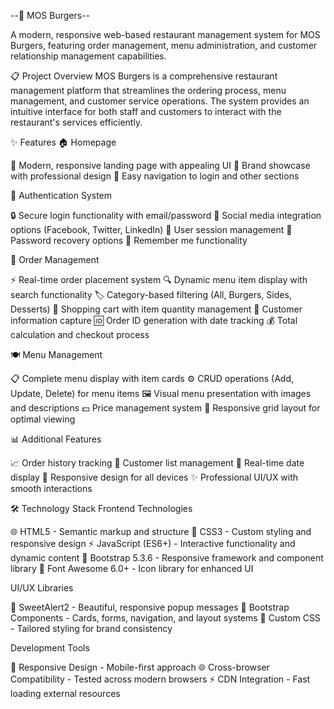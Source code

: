 --🍔 MOS Burgers--

A modern, responsive web-based restaurant management system for MOS Burgers, featuring order management, menu administration, and customer relationship management capabilities.

📋 Project Overview
MOS Burgers is a comprehensive restaurant management platform that streamlines the ordering process, menu management, and customer service operations. The system provides an intuitive interface for both staff and customers to interact with the restaurant's services efficiently.

✨ Features
🏠 Homepage

🎨 Modern, responsive landing page with appealing UI
🌟 Brand showcase with professional design
🧭 Easy navigation to login and other sections


🔐 Authentication System

🔒 Secure login functionality with email/password
📱 Social media integration options (Facebook, Twitter, LinkedIn)
👤 User session management
🔑 Password recovery options
💾 Remember me functionality


📱 Order Management

⚡ Real-time order placement system
🔍 Dynamic menu item display with search functionality
🏷️ Category-based filtering (All, Burgers, Sides, Desserts)
🛒 Shopping cart with item quantity management
👥 Customer information capture
🆔 Order ID generation with date tracking
💰 Total calculation and checkout process


🍽️ Menu Management

📋 Complete menu display with item cards
⚙️ CRUD operations (Add, Update, Delete) for menu items
🖼️ Visual menu presentation with images and descriptions
💵 Price management system
📱 Responsive grid layout for optimal viewing


📊 Additional Features

📈 Order history tracking
👥 Customer list management
📅 Real-time date display
📱 Responsive design for all devices
✨ Professional UI/UX with smooth interactions


🛠️ Technology Stack
Frontend Technologies

🌐 HTML5 - Semantic markup and structure
🎨 CSS3 - Custom styling and responsive design
⚡ JavaScript (ES6+) - Interactive functionality and dynamic content
🚀 Bootstrap 5.3.6 - Responsive framework and component library
🎯 Font Awesome 6.0+ - Icon library for enhanced UI


UI/UX Libraries

🎉 SweetAlert2 - Beautiful, responsive popup messages
🧩 Bootstrap Components - Cards, forms, navigation, and layout systems
🎨 Custom CSS - Tailored styling for brand consistency


Development Tools

📱 Responsive Design - Mobile-first approach
🌐 Cross-browser Compatibility - Tested across modern browsers
⚡ CDN Integration - Fast loading external resources
